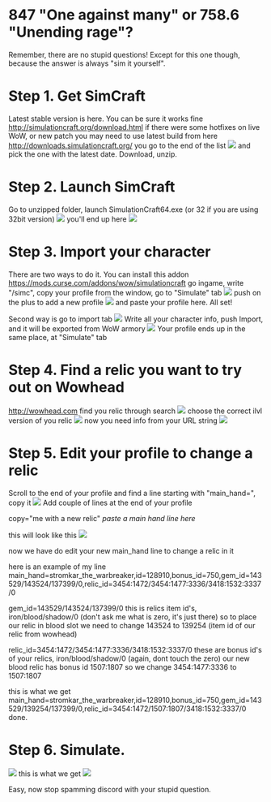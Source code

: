 # 847 "One against many" or 758.6 "Unending rage"?

Remember, there are no stupid questions!
Except for this one though, because the answer is always "sim it yourself".

# Step 1. Get SimCraft

Latest stable version is here. You can be sure it works fine
http://simulationcraft.org/download.html
if there were some hotfixes on live WoW, or new patch you may need to use latest build from here
http://downloads.simulationcraft.org/
you go to the end of the list
![](http://i.imgur.com/i795Hys.png)
and pick the one with the latest date. Download, unzip.

# Step 2. Launch SimCraft

Go to unzipped folder, launch SimulationCraft64.exe (or 32 if you are using 32bit version)
![](http://i.imgur.com/nGq8XnN.png)
you'll end up here
![](http://i.imgur.com/undefined.jpg)

# Step 3. Import your character

There are two ways to do it. You can install this addon
https://mods.curse.com/addons/wow/simulationcraft
go ingame, write "/simc", copy your profile from the window, go to "Simulate" tab
![](http://i.imgur.com/7GvVu27.png)
push on the plus to add a new profile
![](http://i.imgur.com/vDDupCV.png)
and paste your profile here. All set!

Second way is go to import tab
![](http://i.imgur.com/ZHmpElZ.png)
Write all your character info, push Import, and it will be exported from WoW armory
![](http://i.imgur.com/9gpi6Mx.png)
Your profile ends up in the same place, at "Simulate" tab

# Step 4. Find a relic you want to try out on Wowhead
http://wowhead.com
find you relic through search
![](http://i.imgur.com/undefined.jpg)
choose the correct ilvl version of you relic
![](http://i.imgur.com/zlvT8P2.png)
now you need info from your URL string
![](http://i.imgur.com/BDfYZoX.png)

# Step 5. Edit your profile to change a relic

Scroll to the end of your profile and find a line starting with "main_hand=", copy it
![](http://i.imgur.com/SmBqhXw.png)
Add couple of lines at the end of your profile

copy="me with a new relic"
_paste a main hand line here_

this will look like this
![](http://i.imgur.com/eyrjZmo.png)

now we have do edit your new main_hand line to change a relic in it

here is an example of my line
main_hand=stromkar_the_warbreaker,id=128910,bonus_id=750,gem_id=143529/143524/137399/0,relic_id=3454:1472/3454:1477:3336/3418:1532:3337/0

gem_id=143529/143524/137399/0
this is relics item id's, iron/blood/shadow/0 (don't ask me what is zero, it's just there)
so to place our relic in blood slot we need to change 143524 to 139254 (item id of our relic from wowhead)

relic_id=3454:1472/3454:1477:3336/3418:1532:3337/0
these are bonus id's of your relics, iron/blood/shadow/0 (again, dont touch the zero)
our new blood relic has bonus id 1507:1807 so we change 3454:1477:3336 to 1507:1807

this is what we get
main_hand=stromkar_the_warbreaker,id=128910,bonus_id=750,gem_id=143529/139254/137399/0,relic_id=3454:1472/1507:1807/3418:1532:3337/0
done.

# Step 6. Simulate.
![](http://i.imgur.com/qO8Ueje.png)
this is what we get
![](http://i.imgur.com/Ove2SAh.png)

Easy, now stop spamming discord with your stupid question.

